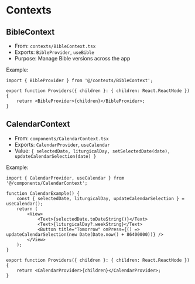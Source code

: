 # Contexts

## BibleContext
- From: `contexts/BibleContext.tsx`
- Exports: `BibleProvider`, `useBible`
- Purpose: Manage Bible versions across the app

Example:
```tsx
import { BibleProvider } from '@/contexts/BibleContext';

export function Providers({ children }: { children: React.ReactNode }) {
	return <BibleProvider>{children}</BibleProvider>;
}
```

## CalendarContext
- From: `components/CalendarContext.tsx`
- Exports: `CalendarProvider`, `useCalendar`
- Value: `{ selectedDate, liturgicalDay, setSelectedDate(date), updateCalendarSelection(date) }`

Example:
```tsx
import { CalendarProvider, useCalendar } from '@/components/CalendarContext';

function CalendarExample() {
	const { selectedDate, liturgicalDay, updateCalendarSelection } = useCalendar();
	return (
		<View>
			<Text>{selectedDate.toDateString()}</Text>
			<Text>{liturgicalDay?.weekString}</Text>
			<Button title="Tomorrow" onPress={() => updateCalendarSelection(new Date(Date.now() + 86400000))} />
		</View>
	);
}

export function Providers({ children }: { children: React.ReactNode }) {
	return <CalendarProvider>{children}</CalendarProvider>;
}
```